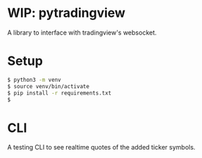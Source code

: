 # WIP: pytradingview

A library to interface with tradingview's websocket.

# Setup

```sh
$ python3 -m venv
$ source venv/bin/activate
$ pip install -r requirements.txt
$
```

# CLI

A testing CLI to see realtime quotes of the added ticker symbols.

